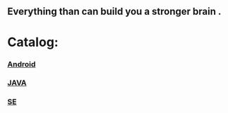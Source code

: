 ## Everything than can build you a stronger brain .



# Catalog:
### [Android](/Android/README.md)
### [JAVA](/Java/README.md)
### [SE](/SE/README.md)




